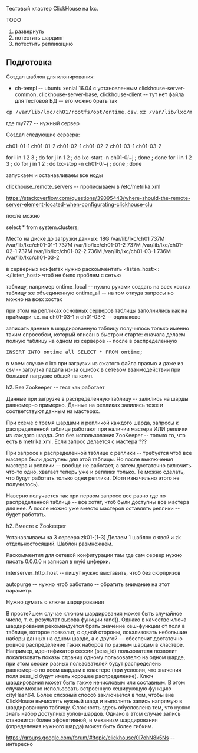 Тестовый кластер ClickHouse на lxc.

TODO

1) развернуть
2) потестить шардинг
3) потестить репликацию

Подготовка
----------

Создал шаблон для клонирования:
* ch-templ -- ubuntu xenial 16.04 с установленным clickhouse-server-common, clickhouse-server-base, clickhouse-client -- тут нет файла для тестовой БД -- его можно брать так
<pre>
cp /var/lib/lxc/ch01/rootfs/opt/ontime.csv.xz /var/lib/lxc/my777/rootfs/opt/
</pre>
где my777 -- нужный сервер

Создал следующие сервера:

ch01-01-1
ch01-01-2
ch01-02-1
ch01-02-2
ch01-03-1
ch01-03-2

for i in 1 2 3 ; do for j in 1 2 ; do lxc-start -n ch01-0$i-$j ; done ; done
for i in 1 2 3 ; do for j in 1 2 ; do lxc-stop  -n ch01-0$i-$j ; done ; done

запускаем и останавливаем все ноды

clickhouse\_remote\_servers -- прописываем в /etc/metrika.xml

https://stackoverflow.com/questions/39095443/where-should-the-remote-server-element-located-when-configurating-clickhouse-clu


после можно 

select * from  system.clusters;

Место на диске до загрузки данных:
18G	/var/lib/lxc/ch01
737M	/var/lib/lxc/ch01-01-1
737M	/var/lib/lxc/ch01-01-2
737M	/var/lib/lxc/ch01-02-1
737M	/var/lib/lxc/ch01-02-2
736M	/var/lib/lxc/ch01-03-1
736M	/var/lib/lxc/ch01-03-2

в серверных конфигах нужно раскомментить
<listen_host>::</listen_host>
чтоб не было проблем с сетью

таблицу, например ontime\_local -- нужно руками создать на всех хостах
таблицу же объединенную ontime\_all -- на том откуда запросы но можно на всех хостах

при этом на репликах основных серверов таблицы заполнились как на праймари
т.е. на ch01-03-1 и ch01-03-2 -- одинаково

записать данные в шардированную таблицу получилось только именно таким спрособом, который описан
в быстром старте: сначала делаем полную таблицу на одном из серверов -- после в распределенную

<pre>
INSERT INTO ontime_all SELECT * FROM ontime;
</pre>

в моем случае с lxc при загрузки из сжатого файла праямо и даже из csv -- загрузка падала из-за ошибок в сетевом взаимодействии при большой нагрузке общей на комп.

h2. Без Zookeeper -- тест как работает

Данные при загрузке в распределенную таблицу -- залились на шарды равномерно примерно.
Данные на репликах залились тоже и соответствуют данным на мастерах.

При схеме с тремя шардами и репликой каждого шарда, запросы к распределенной таблице работают при наличии мастера ИЛИ реплики из каждого шарда. Это без использования ZooKeeper -- только то, что есть в metrika.xml. Если запрос делается с мастера ???

При запросе к распределенной таблице с реплики -- требуется чтоб все мастера были доступны для этой таблицы. Но после выключения мастера и реплики -- вообще не работает, а затем достаточно включить что-то одно, хватает теперь уже и реплики только. Те можно сделать, что будут работать только одни реплики. (Хотя изначильно этого не получилось).

Наверно получается так при первом запросе все равно где по распределенной таблице -- все хотят, чтоб были доступны все мастера для нее. А после можно уже вместо мастеров оставлять реплики -- будет работать.

h2. Вместе с Zookeeper

Устанавливаем на 3 сервера zk01-[1-3] 
Делаем 1 шaблон с явой и zk отдельностосящий. Шаблон размножаем.

Раскомментил для сетевой конфигурации там где сам сервер нужно писать 0.0.0.0 и записал
в myid циферки.

interserver_http_host -- пишут нужно выставить, чтоб без сюрпризов

autopurge -- нужно чтоб работало -- обратить внимание на этот параметр.

Нужно думать о ключе шардирования

В простейшем случае ключом шардирования может быть случайное число, т. е. результат вызова функции rand(). Однако в качестве ключа шардирования рекомендуется брать значение хеш-функции от поля в таблице, которое позволит, с одной стороны, локализовать небольшие наборы данных на одном шарде, а с другой — обеспечит достаточно ровное распределение таких наборов по разным шардам в кластере. Например, идентификатор сессии (sess_id) пользователя позволит локализовать показы страниц одному пользователю на одном шарде, при этом сессии разных пользователей будут распределены равномерно по всем шардам в кластере (при условии, что значения поля sess_id будут иметь хорошее распределение). Ключ шардирования может быть также нечисловым или составным. В этом случае можно использовать встроенную хеширующую функцию cityHash64.
Более сложный способ заключается в том, чтобы вне ClickHouse вычислять нужный шард и выполнять запись напрямую в шардированную таблицу. Сложность здесь обусловлена тем, что нужно знать набор доступных узлов-шардов. Однако в этом случае запись становится более эффективной, и механизм шардирования (определения нужного шарда) может быть более гибким.



https://groups.google.com/forum/#!topic/clickhouse/0I7ohN8k5Ns -- интересно



